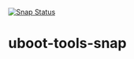 [![Snap Status](https://build.snapcraft.io/badge/ogra1/uboot-tools-snap.svg)](https://build.snapcraft.io/user/ogra1/uboot-tools-snap)

# uboot-tools-snap
